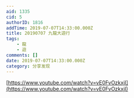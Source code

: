 ```yaml
---
aid: 1335
cid: 5
authorID: 1816
addTime: 2019-07-07T14:33:00.000Z
title: 20190707 九龍大遊行
tags:
    - 龍
    - 遊
comments: []
date: 2019-07-07T14:33:00.000Z
category: 分享发现
---
```


[https://www.youtube.com/watch?v=vE0FvOzkxjI](https://www.youtube.com/watch?v=vE0FvOzkxjI)

